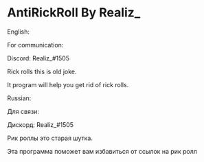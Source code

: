 # AntiRickRoll By Realiz_
English:

For communication:

Discord: Realiz_#1505

Rick rolls this is old joke.

It program will help you get rid of rick rolls.

Russian:

Для связи:

Дискорд: Realiz_#1505

Рик роллы это старая шутка.

Эта программа поможет вам избавиться от ссылок на рик ролл

